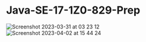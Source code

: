 # Java-SE-17-1Z0-829-Prep

![Screenshot 2023-03-31 at 03 23 12](https://user-images.githubusercontent.com/29838473/228999377-bc2bb680-3410-4644-a2a6-bdd9ff49d4c4.png)
![Screenshot 2023-04-02 at 15 44 24](https://user-images.githubusercontent.com/29838473/229357438-3aa5aadc-5aac-4f72-9835-6059963b1d0d.png)
